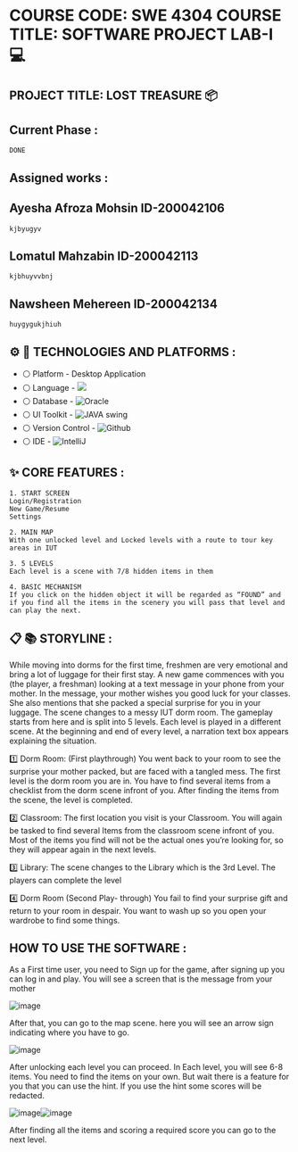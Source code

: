 # COURSE CODE: SWE 4304 COURSE TITLE: SOFTWARE PROJECT LAB-I :computer:

## PROJECT TITLE: LOST TREASURE  :package:

## Current Phase :
```
DONE
```

## Assigned works :
 ## Ayesha Afroza Mohsin  ID-200042106
 ```
 kjbyugyv
 ```
 ## Lomatul Mahzabin ID-200042113
 ```
 kjbhuyvvbnj
 ```
 ## Nawsheen Mehereen ID-200042134
 ```
 huygygukjhiuh
 ```
 

## :gear: :wrench: TECHNOLOGIES AND PLATFORMS :
* :white_circle:  Platform   - Desktop Application
* :white_circle:  Language   -  ![](https://img.shields.io/badge/Java-ED8B00?style=for-the-badge&logo=java&logoColor=white)
* :white_circle:  Database   - ![Oracle](https://img.shields.io/badge/Oracle-F80000?style=for-the-badge&logo=Oracle&logoColor=white)
* :white_circle:  UI Toolkit - ![JAVA swing](https://img.shields.io/badge/JAVASwing-0082C9?style=for-the-badge&logo=Ne&logoColor=brightgreen)
* :white_circle:  Version Control - ![Github](https://img.shields.io/badge/GitHub-108000?style=for-the-badge&logo=github&logoColor=white)
* :white_circle:  IDE        - ![IntelliJ](https://img.shields.io/badge/IntelliJ_IDEA-000000.svg?style=for-the-badge&logo=intellij-idea&logoColor=white)


 


 ##  :sparkles: CORE FEATURES : 
 ```
 1. START SCREEN
 Login/Registration
 New Game/Resume 
 Settings
 ```
 ```
 2. MAIN MAP
 With one unlocked level and Locked levels with a route to tour key areas in IUT
 ```
 ```
 3. 5 LEVELS
 Each level is a scene with 7/8 hidden items in them
 ```
 ```
 4. BASIC MECHANISM 
 If you click on the hidden object it will be regarded as “FOUND” and if you find all the items in the scenery you will pass that level and can play the next.
 ```

## :clipboard: :books: STORYLINE :
While moving into dorms for the first time, freshmen are very emotional and bring a lot of luggage for their first stay. A new game commences with you (the player, a freshman) looking at a text message in your phone from your mother. In the message, your mother wishes you good luck for your classes. She also mentions that she packed a special surprise for you in your luggage. The scene changes to a messy IUT dorm room. The gameplay starts from here and is split into 5 levels. Each level is played in a different scene. At the beginning and end of every level, a narration text box appears explaining the situation.

:one: Dorm Room:  (First playthrough) You went back to your room to see the surprise your mother packed, but are faced with a tangled mess. The first level is the dorm room you are in. You have to find several items from a checklist from the dorm scene infront of you. After finding the items from the scene, the level is completed.

:two: Classroom: The first location you visit is your Classroom. You will again be tasked to find several Items from the classroom scene infront of you. Most of the items you find will not be the actual ones you’re looking for, so they will appear again in the next levels.

:three: Library:  The scene changes to the Library which is the 3rd Level. The players can complete the level 

:four: Dorm Room (Second Play- through) You fail to find your surprise gift and return to your room in despair. You want to wash up so you open your wardrobe to find some things.
 
 
 ## HOW TO USE THE SOFTWARE :
 
As a First time user, you need to Sign up for the game, after signing up you can log in and play. 
You will see a screen that is the message from your mother 

![image](https://user-images.githubusercontent.com/90206489/209766860-c659fd37-f60b-480c-bad3-263989290cb7.png)


After that, you can go to the map scene. here you will see an arrow sign indicating where you have to go. 

![image](https://user-images.githubusercontent.com/90206489/209767362-be14ea93-989f-409f-b4ce-2c823d38fada.png)


After unlocking each level you can proceed.
In Each level, you will see 6-8 items. You need to find the items on your own. But wait there is a feature for you that you can use the hint. If you use the hint some scores will be redacted.

![image](https://user-images.githubusercontent.com/90206489/209767589-46f4e932-180e-40d4-a9aa-0aae4f891ecc.png)![image](https://user-images.githubusercontent.com/90206489/209767688-09a6c0ef-0129-441f-831e-8ace1f23b2c9.png)

After finding all the items and scoring a required score you can go to the next level.




